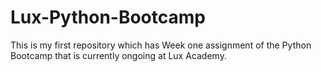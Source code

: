 # Lux-Python-Bootcamp
This is my first repository which has Week one assignment of the Python Bootcamp that is currently ongoing at Lux Academy.
